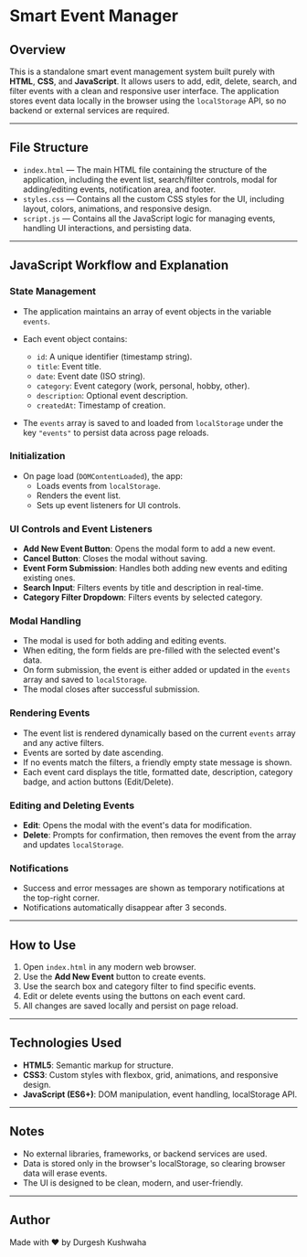 # Smart Event Manager

## Overview

This is a standalone smart event management system built purely with **HTML**, **CSS**, and **JavaScript**. It allows users to add, edit, delete, search, and filter events with a clean and responsive user interface. The application stores event data locally in the browser using the `localStorage` API, so no backend or external services are required.

---

## File Structure

- `index.html` — The main HTML file containing the structure of the application, including the event list, search/filter controls, modal for adding/editing events, notification area, and footer.
- `styles.css` — Contains all the custom CSS styles for the UI, including layout, colors, animations, and responsive design.
- `script.js` — Contains all the JavaScript logic for managing events, handling UI interactions, and persisting data.

---

## JavaScript Workflow and Explanation

### State Management

- The application maintains an array of event objects in the variable `events`.
- Each event object contains:
  - `id`: A unique identifier (timestamp string).
  - `title`: Event title.
  - `date`: Event date (ISO string).
  - `category`: Event category (work, personal, hobby, other).
  - `description`: Optional event description.
  - `createdAt`: Timestamp of creation.

- The `events` array is saved to and loaded from `localStorage` under the key `"events"` to persist data across page reloads.

### Initialization

- On page load (`DOMContentLoaded`), the app:
  - Loads events from `localStorage`.
  - Renders the event list.
  - Sets up event listeners for UI controls.

### UI Controls and Event Listeners

- **Add New Event Button**: Opens the modal form to add a new event.
- **Cancel Button**: Closes the modal without saving.
- **Event Form Submission**: Handles both adding new events and editing existing ones.
- **Search Input**: Filters events by title and description in real-time.
- **Category Filter Dropdown**: Filters events by selected category.

### Modal Handling

- The modal is used for both adding and editing events.
- When editing, the form fields are pre-filled with the selected event's data.
- On form submission, the event is either added or updated in the `events` array and saved to `localStorage`.
- The modal closes after successful submission.

### Rendering Events

- The event list is rendered dynamically based on the current `events` array and any active filters.
- Events are sorted by date ascending.
- If no events match the filters, a friendly empty state message is shown.
- Each event card displays the title, formatted date, description, category badge, and action buttons (Edit/Delete).

### Editing and Deleting Events

- **Edit**: Opens the modal with the event's data for modification.
- **Delete**: Prompts for confirmation, then removes the event from the array and updates `localStorage`.

### Notifications

- Success and error messages are shown as temporary notifications at the top-right corner.
- Notifications automatically disappear after 3 seconds.

---

## How to Use

1. Open `index.html` in any modern web browser.
2. Use the **Add New Event** button to create events.
3. Use the search box and category filter to find specific events.
4. Edit or delete events using the buttons on each event card.
5. All changes are saved locally and persist on page reload.

---

## Technologies Used

- **HTML5**: Semantic markup for structure.
- **CSS3**: Custom styles with flexbox, grid, animations, and responsive design.
- **JavaScript (ES6+)**: DOM manipulation, event handling, localStorage API.

---

## Notes

- No external libraries, frameworks, or backend services are used.
- Data is stored only in the browser's localStorage, so clearing browser data will erase events.
- The UI is designed to be clean, modern, and user-friendly.

---

## Author

Made with ❤️ by Durgesh Kushwaha
